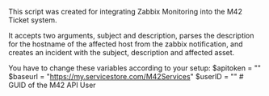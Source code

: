 This script was created for integrating Zabbix Monitoring into the M42 Ticket system.

It accepts two arguments, subject and description, parses the description for the hostname of the affected host from the zabbix notification, and creates an incident with the subject, description and affected asset.

You have to change these variables according to your setup:
$apitoken = ""
$baseurl = "https://my.servicestore.com/M42Services"
$userID = "" # GUID of the M42 API User